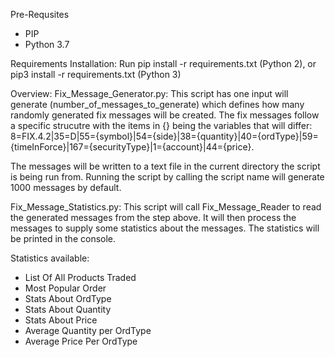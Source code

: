 Pre-Requsites
- PIP
- Python 3.7


Requirements Installation:
Run pip install -r requirements.txt (Python 2), or pip3 install -r requirements.txt (Python 3)

Overview:
Fix_Message_Generator.py:
This script has one input will generate (number_of_messages_to_generate) which defines how many randomly generated fix messages will be created.
The fix messages follow a specific strucutre with the items in {} being the variables that will differ:
8=FIX.4.2|35=D|55={symbol}|54={side}|38={quantity}|40={ordType}|59={timeInForce}|167={securityType}|1={account}|44={price}.

The messages will be written to a text file in the current directory the script is being run from.
Running the script by calling the script name will generate 1000 messages by default.


Fix_Message_Statistics.py:
This script will call Fix_Message_Reader to read the generated messages from the step above. It will then process the messages to supply some statistics about the messages.
The statistics will be printed in the console.

Statistics available:
- List Of All Products Traded
- Most Popular Order
- Stats About OrdType
- Stats About Quantity
- Stats About Price
- Average Quantity per OrdType
- Average Price Per OrdType
